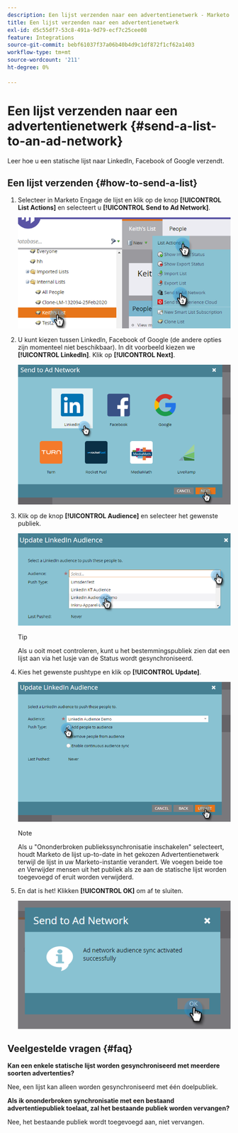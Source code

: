 ```yaml
---
description: Een lijst verzenden naar een advertentienetwerk - Marketo Docs - Productdocumentatie
title: Een lijst verzenden naar een advertentienetwerk
exl-id: d5c55df7-53c8-491a-9d79-ecf7c25cee08
feature: Integrations
source-git-commit: bebf61037f37a06b40b4d9c1df872f1cf62a1403
workflow-type: tm+mt
source-wordcount: '211'
ht-degree: 0%

---
```


# Een lijst verzenden naar een advertentienetwerk {#send-a-list-to-an-ad-network}

Leer hoe u een statische lijst naar LinkedIn, Facebook of Google verzendt.

## Een lijst verzenden {#how-to-send-a-list}

1. Selecteer in Marketo Engage de lijst en klik op de knop **[!UICONTROL List Actions]** en selecteert u **[!UICONTROL Send to Ad Network]**.

   ![](assets/send-a-list-to-an-ad-network-1.png)

1. U kunt kiezen tussen LinkedIn, Facebook of Google (de andere opties zijn momenteel niet beschikbaar). In dit voorbeeld kiezen we **[!UICONTROL LinkedIn]**. Klik op **[!UICONTROL Next]**.

   ![](assets/send-a-list-to-an-ad-network-2.png)

1. Klik op de knop **[!UICONTROL Audience]** en selecteer het gewenste publiek.

   ![](assets/send-a-list-to-an-ad-network-3.png)

   >[!TIP]
   >
   >Als u ooit moet controleren, kunt u het bestemmingspubliek zien dat een lijst aan via het lusje van de Status wordt gesynchroniseerd.

1. Kies het gewenste pushtype en klik op **[!UICONTROL Update]**.

   ![](assets/send-a-list-to-an-ad-network-4.png)

   >[!NOTE]
   >
   >Als u &quot;Ononderbroken publiekssynchronisatie inschakelen&quot; selecteert, houdt Marketo de lijst up-to-date in het gekozen Advertentienetwerk terwijl de lijst in uw Marketo-instantie verandert. We voegen beide toe _en_ Verwijder mensen uit het publiek als ze aan de statische lijst worden toegevoegd of eruit worden verwijderd.

1. En dat is het! Klikken **[!UICONTROL OK]** om af te sluiten.

   ![](assets/send-a-list-to-an-ad-network-5.png)

## Veelgestelde vragen {#faq}

**Kan een enkele statische lijst worden gesynchroniseerd met meerdere soorten advertenties?**

Nee, een lijst kan alleen worden gesynchroniseerd met één doelpubliek.

**Als ik ononderbroken synchronisatie met een bestaand advertentiepubliek toelaat, zal het bestaande publiek worden vervangen?**

Nee, het bestaande publiek wordt toegevoegd aan, niet vervangen.
